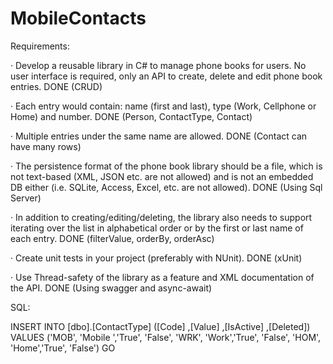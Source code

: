 # MobileContacts

Requirements:

· Develop a reusable library in C# to manage phone books for users. No user interface is required, only an API to create, delete and edit phone book entries. DONE (CRUD)

· Each entry would contain: name (first and last), type (Work, Cellphone or Home) and number. DONE (Person, ContactType, Contact)

· Multiple entries under the same name are allowed.	DONE (Contact can have many rows)

· The persistence format of the phone book library should be a file, which is not text-based (XML, JSON etc. are not allowed) and is not an embedded DB either (i.e. SQLite, Access, Excel, etc. are not allowed). DONE (Using Sql Server)

· In addition to creating/editing/deleting, the library also needs to support iterating over the list in alphabetical order or by the first or last name of each entry. DONE (filterValue, orderBy, orderAsc)

· Create unit tests in your project (preferably with NUnit). DONE (xUnit)

· Use Thread-safety of the library as a feature and XML documentation of the API. DONE (Using swagger and async-await)


SQL:

INSERT INTO [dbo].[ContactType]
           ([Code]
           ,[Value]
           ,[IsActive]
           ,[Deleted])
     VALUES
	('MOB',	'Mobile	','True',	'False',
	'WRK',	'Work','True',	'False',
	'HOM',	'Home','True',	'False')
GO




